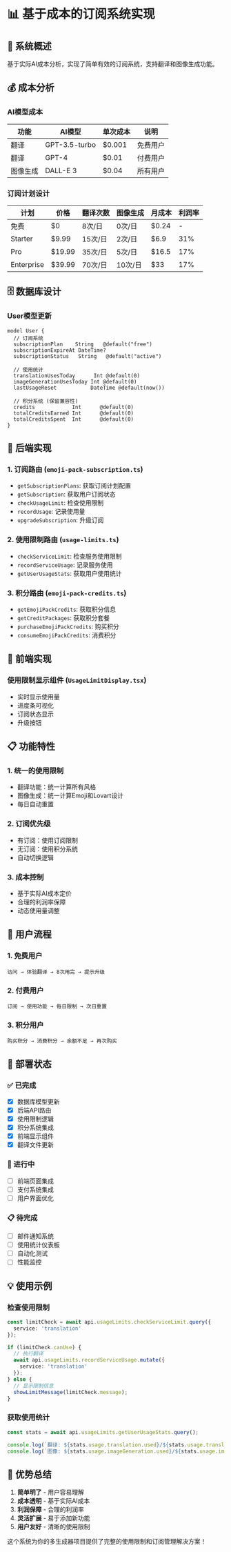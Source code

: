 # 📊 **基于成本的订阅系统实现**

## 🎯 **系统概述**

基于实际AI成本分析，实现了简单有效的订阅系统，支持翻译和图像生成功能。

## 💰 **成本分析**

### **AI模型成本**
| 功能 | AI模型 | 单次成本 | 说明 |
|------|--------|----------|------|
| 翻译 | GPT-3.5-turbo | $0.001 | 免费用户 |
| 翻译 | GPT-4 | $0.01 | 付费用户 |
| 图像生成 | DALL-E 3 | $0.04 | 所有用户 |

### **订阅计划设计**
| 计划 | 价格 | 翻译次数 | 图像生成 | 月成本 | 利润率 |
|------|------|----------|----------|--------|--------|
| 免费 | $0 | 8次/日 | 0次/日 | $0.24 | - |
| Starter | $9.99 | 15次/日 | 2次/日 | $6.9 | 31% |
| Pro | $19.99 | 35次/日 | 5次/日 | $16.5 | 17% |
| Enterprise | $39.99 | 70次/日 | 10次/日 | $33 | 17% |

## 🗄️ **数据库设计**

### **User模型更新**
```prisma
model User {
  // 订阅系统
  subscriptionPlan    String   @default("free")
  subscriptionExpireAt DateTime?
  subscriptionStatus   String   @default("active")
  
  // 使用统计
  translationUsesToday      Int @default(0)
  imageGenerationUsesToday Int @default(0)
  lastUsageReset           DateTime @default(now())
  
  // 积分系统 (保留兼容性)
  credits            Int      @default(0)
  totalCreditsEarned Int      @default(0)
  totalCreditsSpent  Int      @default(0)
}
```

## 🔧 **后端实现**

### **1. 订阅路由 (`emoji-pack-subscription.ts`)**
- `getSubscriptionPlans`: 获取订阅计划配置
- `getSubscription`: 获取用户订阅状态
- `checkUsageLimit`: 检查使用限制
- `recordUsage`: 记录使用量
- `upgradeSubscription`: 升级订阅

### **2. 使用限制路由 (`usage-limits.ts`)**
- `checkServiceLimit`: 检查服务使用限制
- `recordServiceUsage`: 记录服务使用
- `getUserUsageStats`: 获取用户使用统计

### **3. 积分路由 (`emoji-pack-credits.ts`)**
- `getEmojiPackCredits`: 获取积分信息
- `getCreditPackages`: 获取积分套餐
- `purchaseEmojiPackCredits`: 购买积分
- `consumeEmojiPackCredits`: 消费积分

## 🎨 **前端实现**

### **使用限制显示组件 (`UsageLimitDisplay.tsx`)**
- 实时显示使用量
- 进度条可视化
- 订阅状态显示
- 升级按钮

## 📋 **功能特性**

### **1. 统一的使用限制**
- 翻译功能：统一计算所有风格
- 图像生成：统一计算Emoji和Lovart设计
- 每日自动重置

### **2. 订阅优先级**
- 有订阅：使用订阅限制
- 无订阅：使用积分系统
- 自动切换逻辑

### **3. 成本控制**
- 基于实际AI成本定价
- 合理的利润率保障
- 动态使用量调整

## 🔄 **用户流程**

### **1. 免费用户**
```
访问 → 体验翻译 → 8次用完 → 提示升级
```

### **2. 付费用户**
```
订阅 → 使用功能 → 每日限制 → 次日重置
```

### **3. 积分用户**
```
购买积分 → 消费积分 → 余额不足 → 再次购买
```

## 🚀 **部署状态**

### **✅ 已完成**
- [x] 数据库模型更新
- [x] 后端API路由
- [x] 使用限制逻辑
- [x] 积分系统集成
- [x] 前端显示组件
- [x] 翻译文件更新

### **🔄 进行中**
- [ ] 前端页面集成
- [ ] 支付系统集成
- [ ] 用户界面优化

### **📋 待完成**
- [ ] 邮件通知系统
- [ ] 使用统计仪表板
- [ ] 自动化测试
- [ ] 性能监控

## 💡 **使用示例**

### **检查使用限制**
```typescript
const limitCheck = await api.usageLimits.checkServiceLimit.query({
  service: 'translation'
});

if (limitCheck.canUse) {
  // 执行翻译
  await api.usageLimits.recordServiceUsage.mutate({
    service: 'translation'
  });
} else {
  // 显示限制信息
  showLimitMessage(limitCheck.message);
}
```

### **获取使用统计**
```typescript
const stats = await api.usageLimits.getUserUsageStats.query();

console.log(`翻译: ${stats.usage.translation.used}/${stats.usage.translation.limit}`);
console.log(`图像: ${stats.usage.imageGeneration.used}/${stats.usage.imageGeneration.limit}`);
```

## 🎯 **优势总结**

1. **简单明了** - 用户容易理解
2. **成本透明** - 基于实际AI成本
3. **利润保障** - 合理的利润率
4. **灵活扩展** - 易于添加新功能
5. **用户友好** - 清晰的使用限制

这个系统为你的多生成器项目提供了完整的使用限制和订阅管理解决方案！ 